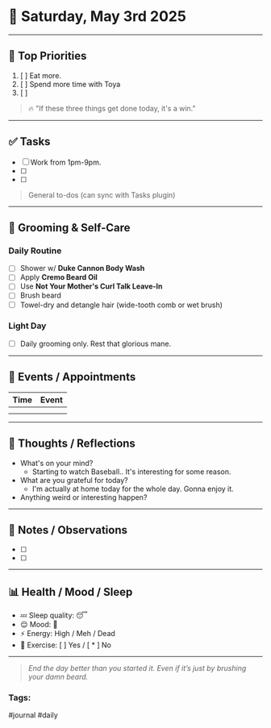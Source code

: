# 📅 Saturday, May 3rd 2025

---

## 🌟 Top Priorities
1. [ ] Eat more.
2. [ ] Spend more time with Toya
3. [ ] 

> 🔥 "If these three things get done today, it's a win."

---

## ✅ Tasks
- [ ] Work from 1pm-9pm.
- [ ] 
- [ ] 
> General to-dos (can sync with Tasks plugin)

---

## 🧼 Grooming & Self-Care

### Daily Routine
- [ ] Shower w/ **Duke Cannon Body Wash**
- [ ] Apply **Cremo Beard Oil**
- [ ] Use **Not Your Mother's Curl Talk Leave-In**
- [ ] Brush beard
- [ ] Towel-dry and detangle hair (wide-tooth comb or wet brush)

### Light Day
- [ ] Daily grooming only. Rest that glorious mane.

---

## 📆 Events / Appointments
| Time | Event |
|------|-------|
|      |       |
|      |       |

---

## 🧠 Thoughts / Reflections
- What's on your mind?
	- Starting to watch Baseball.. It's interesting for some reason.
- What are you grateful for today?
	- I'm actually at home today for the whole day. Gonna enjoy it.
- Anything weird or interesting happen?

---

## 💬 Notes / Observations
- [ ] 
- [ ] 

---

## 📊 Health / Mood / Sleep
- 💤 Sleep quality: 😴
- 😌 Mood: 🙂 
- ⚡ Energy: High / Meh / Dead  
- 🏃 Exercise: [ ] Yes / [ * ] No

---

> *End the day better than you started it. Even if it’s just by brushing your damn beard.*

### Tags:
#journal #daily